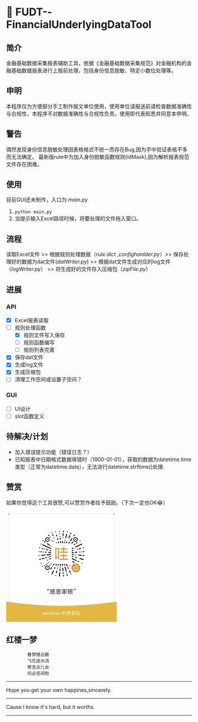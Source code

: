# 🧰 FUDT--FinancialUnderlyingDataTool

## 简介
金融基础数据采集报表辅助工具，依据《金融基础数据采集规范》对金融机构的金融基础数据报表进行上报前处理，包括身份信息脱敏、特定小数位处理等。

## 申明
本程序仅为方便部分手工制作报文单位使用，使用单位请报送前请检查数据准确性与合规性，本程序不对数据准确性与合规性负责。使用即代表知悉并同意本申明。

## 警告
偶然发现身份信息脱敏处理因表格格式不统一而存在Bug,因为手中验证表格不多而无法确定。
最新版rule中为加入身份脱敏函数规则(idMask),因为解析报表规范文件存在困难。

## 使用
目前GUI还未制作，入口为 *main.py*  
  1. `python main.py`
  2. 当提示输入Excel路径时候，将要处理的文件拖入窗口。
   

## 流程
读取Excel文件 >> 根据规则处理数据（*rule.dict* ,*confighanlder.py*）>> 保存处理好的数据为dat文件(*datWriter.py*) >> 根据dat文件生成对应的log文件（*logWriter.py*） >> 将生成好的文件存入压缩包（*zipFile.py*）

## 进展
### API
- [X] Excel报表读取
- [ ] 规则处理函数
  - [X] 规则文件写入保存
  - [ ] 规则函数编写
  - [ ] 规则列表完善 
- [X] 保存dat文件
- [x] 生成log文件
- [X] 生成压缩包
- [ ] 清理工作空间或设置子空间？
### GUI
- [ ] UI设计
- [ ] slot函数定义

## 待解决/计划
  + 加入错误提示功能（错误日志？）
  + 已知报表中日期格式数据填错时（1900-01-01），获取的数据为datetime.time类型（正常为datetime.date），无法进行datetime.strftime()处理.
 
## 赞赏
如果你觉得这个工具很赞,可以赞赏作者给予鼓励。（下次一定也OK:joy:）

<img src="donate.png">

## 红楼一梦
            春梦随云散
            飞花逐水流
            寄言众儿女
            何必觅闲愁
***
Hope you get your own happines,sincerely.
***
Cause I know it's hard, but it worths.
***